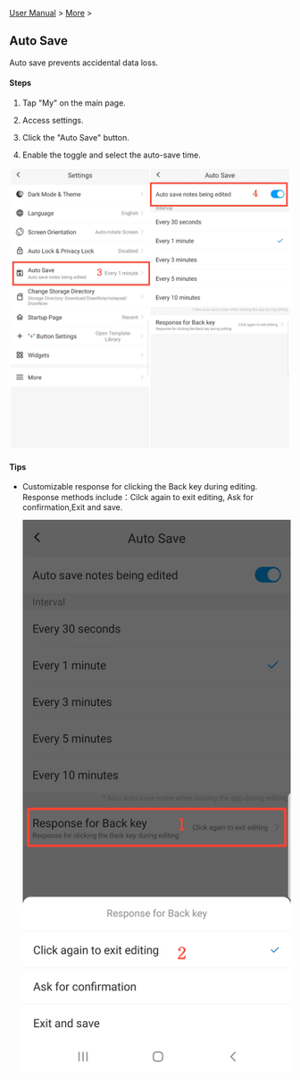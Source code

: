 [User Manual](/dragonnest/drawnote/manual/en) > [More](/dragonnest/drawnote/manual/en/more) >

Auto Save
---
Auto save prevents accidental data loss.

#### Steps

1. Tap "My" on the main page.

2. Access settings.

3. Click the "Auto Save" button.

4. Enable the toggle and select the auto-save time.

![Auto Save 2](imgs/autosave3.png)

#### Tips
- Customizable response for clicking the Back key during editing. Response methods include：Cilck again to exit editing, Ask for confirmation,Exit and save.


  ![Auto Save 3](imgs/autosave2.png)